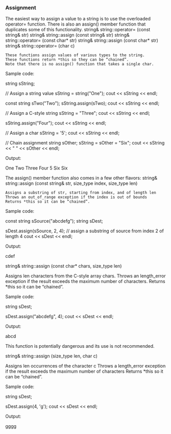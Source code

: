 ### Assignment

The easiest way to assign a value to a string is to use the overloaded operator= function. There is also an assign() member function that duplicates some of this functionality.
string& string::operator= (const string& str)
string& string::assign (const string& str)
string& string::operator= (const char* str)
string& string::assign (const char* str)
string& string::operator= (char c)

    These functions assign values of various types to the string.
    These functions return *this so they can be “chained”.
    Note that there is no assign() function that takes a single char.

Sample code:

  string sString;

  // Assign a string value
  sString = string("One");
  cout << sString << endl;

  const string sTwo("Two");
  sString.assign(sTwo);
  cout << sString << endl;

  // Assign a C-style string
  sString = "Three";
  cout << sString << endl;

  sString.assign("Four");
  cout << sString << endl;

  // Assign a char
  sString = '5';
  cout << sString << endl;

  // Chain assignment
  string sOther;
  sString = sOther = "Six";
  cout << sString << " " << sOther << endl;

Output:

One
Two
Three
Four
5
Six Six

The assign() member function also comes in a few other flavors:
string& string::assign (const string& str, size_type index, size_type len)

    Assigns a substring of str, starting from index, and of length len
    Throws an out_of_range exception if the index is out of bounds
    Returns *this so it can be “chained”.

Sample code:

  const string sSource("abcdefg");
  string sDest;

  sDest.assign(sSource, 2, 4); // assign a substring of source from index 2 of length 4
  cout << sDest << endl;

Output:

cdef

string& string::assign (const char* chars, size_type len)

Assigns len characters from the C-style array chars.
Throws an length_error exception if the result exceeds the maximum number of characters.
Returns *this so it can be “chained”.

Sample code:

  string sDest;

  sDest.assign("abcdefg", 4);
  cout << sDest << endl;

Output:

abcd

This function is potentially dangerous and its use is not recommended.

string& string::assign (size_type len, char c)

Assigns len occurrences of the character c
Throws a length_error exception if the result exceeds the maximum number of characters
Returns *this so it can be “chained”.

Sample code:

  string sDest;

  sDest.assign(4, 'g');
  cout << sDest << endl;

Output:

gggg
